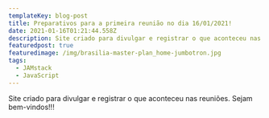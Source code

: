 ```yaml
---
templateKey: blog-post
title: Preparativos para a primeira reunião no dia 16/01/2021!
date: 2021-01-16T01:21:44.558Z
description: Site criado para divulgar e registrar o que aconteceu nas reuniões.
featuredpost: true
featuredimage: /img/brasilia-master-plan_home-jumbotron.jpg
tags:
  - JAMstack
  - JavaScript
---
```


Site criado para divulgar e registrar o que aconteceu nas reuniões. Sejam bem-vindos!!!

